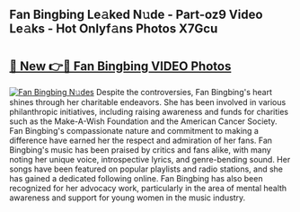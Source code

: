 ## Fan Bingbing Le𝚊ked N𝚞de - Part-oz9 Video Le𝚊ks - Hot Onlyf𝚊ns Photos X7Gcu

# <h2><a href="http://ab22949.deff.icu/?id=Fan+Bingbing">🔗 New 👉🔴 Fan Bingbing VIDEO Photos</a></h2>

[![Fan Bingbing N𝚞des](https://i.imgur.com/rIISA9y.gif)](http://ab22949.deff.icu/?id=Fan+Bingbing)
Despite the controversies, Fan Bingbing's heart shines through her charitable endeavors. She has been involved in various philanthropic initiatives, including raising awareness and funds for charities such as the Make-A-Wish Foundation and the American Cancer Society. Fan Bingbing's compassionate nature and commitment to making a difference have earned her the respect and admiration of her fans. Fan Bingbing's music has been praised by critics and fans alike, with many noting her unique voice, introspective lyrics, and genre-bending sound. Her songs have been featured on popular playlists and radio stations, and she has gained a dedicated following online. Fan Bingbing has also been recognized for her advocacy work, particularly in the area of mental health awareness and support for young women in the music industry.

